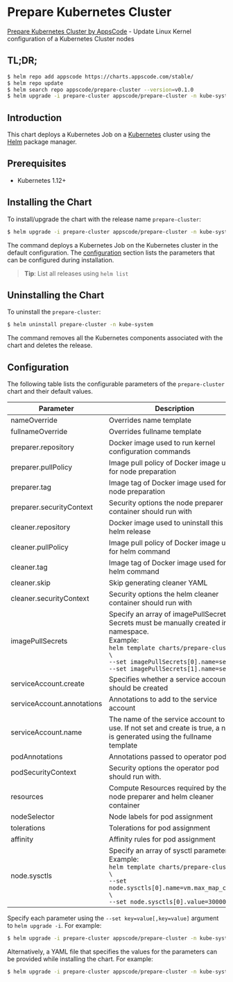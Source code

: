 # Prepare Kubernetes Cluster

[Prepare Kubernetes Cluster by AppsCode](https://github.com/kmodules/installer) - Update Linux Kernel configuration of a Kubernetes Cluster nodes

## TL;DR;

```bash
$ helm repo add appscode https://charts.appscode.com/stable/
$ helm repo update
$ helm search repo appscode/prepare-cluster --version=v0.1.0
$ helm upgrade -i prepare-cluster appscode/prepare-cluster -n kube-system --create-namespace --version=v0.1.0
```

## Introduction

This chart deploys a Kubernetes Job on a [Kubernetes](http://kubernetes.io) cluster using the [Helm](https://helm.sh) package manager.

## Prerequisites

- Kubernetes 1.12+

## Installing the Chart

To install/upgrade the chart with the release name `prepare-cluster`:

```bash
$ helm upgrade -i prepare-cluster appscode/prepare-cluster -n kube-system --create-namespace --version=v0.1.0
```

The command deploys a Kubernetes Job on the Kubernetes cluster in the default configuration. The [configuration](#configuration) section lists the parameters that can be configured during installation.

> **Tip**: List all releases using `helm list`

## Uninstalling the Chart

To uninstall the `prepare-cluster`:

```bash
$ helm uninstall prepare-cluster -n kube-system
```

The command removes all the Kubernetes components associated with the chart and deletes the release.

## Configuration

The following table lists the configurable parameters of the `prepare-cluster` chart and their default values.

|         Parameter          |                                                                                                                 Description                                                                                                                  |                                                                                                                Default                                                                                                                 |
|----------------------------|----------------------------------------------------------------------------------------------------------------------------------------------------------------------------------------------------------------------------------------------|----------------------------------------------------------------------------------------------------------------------------------------------------------------------------------------------------------------------------------------|
| nameOverride               | Overrides name template                                                                                                                                                                                                                      | <code>""</code>                                                                                                                                                                                                                        |
| fullnameOverride           | Overrides fullname template                                                                                                                                                                                                                  | <code>""</code>                                                                                                                                                                                                                        |
| preparer.repository        | Docker image used to run kernel configuration commands                                                                                                                                                                                       | <code>tianon/toybox</code>                                                                                                                                                                                                             |
| preparer.pullPolicy        | Image pull policy of Docker image used for node preparation                                                                                                                                                                                  | <code>IfNotPresent</code>                                                                                                                                                                                                              |
| preparer.tag               | Image tag of Docker image used for node preparation                                                                                                                                                                                          | <code>0.8.4</code>                                                                                                                                                                                                                     |
| preparer.securityContext   | Security options the node preparer container should run with                                                                                                                                                                                 | <code>{"privileged":true}</code>                                                                                                                                                                                                       |
| cleaner.repository         | Docker image used to uninstall this helm release                                                                                                                                                                                             | <code>appscode/helm</code>                                                                                                                                                                                                             |
| cleaner.pullPolicy         | Image pull policy of Docker image used for helm command                                                                                                                                                                                      | <code>IfNotPresent</code>                                                                                                                                                                                                              |
| cleaner.tag                | Image tag of Docker image used for helm command                                                                                                                                                                                              | <code>3.4.2</code>                                                                                                                                                                                                                     |
| cleaner.skip               | Skip generating cleaner YAML                                                                                                                                                                                                                 | <code>true</code>                                                                                                                                                                                                                      |
| cleaner.securityContext    | Security options the helm cleaner container should run with                                                                                                                                                                                  | <code>{}</code>                                                                                                                                                                                                                        |
| imagePullSecrets           | Specify an array of imagePullSecrets. Secrets must be manually created in the namespace. <br> Example: <br> `helm template charts/prepare-cluster \` <br> `--set imagePullSecrets[0].name=sec0 \` <br> `--set imagePullSecrets[1].name=sec1` | <code>[]</code>                                                                                                                                                                                                                        |
| serviceAccount.create      | Specifies whether a service account should be created                                                                                                                                                                                        | <code>true</code>                                                                                                                                                                                                                      |
| serviceAccount.annotations | Annotations to add to the service account                                                                                                                                                                                                    | <code>{}</code>                                                                                                                                                                                                                        |
| serviceAccount.name        | The name of the service account to use. If not set and create is true, a name is generated using the fullname template                                                                                                                       | <code>""</code>                                                                                                                                                                                                                        |
| podAnnotations             | Annotations passed to operator pod(s).                                                                                                                                                                                                       | <code>{}</code>                                                                                                                                                                                                                        |
| podSecurityContext         | Security options the operator pod should run with.                                                                                                                                                                                           | <code>{}</code>                                                                                                                                                                                                                        |
| resources                  | Compute Resources required by the node preparer and helm cleaner container                                                                                                                                                                   | <code>{}</code>                                                                                                                                                                                                                        |
| nodeSelector               | Node labels for pod assignment                                                                                                                                                                                                               | <code>{"beta.kubernetes.io/os":"linux"}</code>                                                                                                                                                                                         |
| tolerations                | Tolerations for pod assignment                                                                                                                                                                                                               | <code>[]</code>                                                                                                                                                                                                                        |
| affinity                   | Affinity rules for pod assignment                                                                                                                                                                                                            | <code>{}</code>                                                                                                                                                                                                                        |
| node.sysctls               | Specify an array of sysctl parameters. <br> Example: <br> `helm template charts/prepare-cluster \` <br> `--set node.sysctls[0].name=vm.max_map_count \` <br> `--set node.sysctls[0].value=300000`                                            | <code>[{"name":"fs.file-max","value":"11111"},{"name":"kernel.pid_max","value":"64000"},{"name":"kernel.threads-max","value":"64000"},{"name":"vm.max_map_count","value":"128000"},{"name":"vm.zone_reclaim_mode","value":"0"}]</code> |


Specify each parameter using the `--set key=value[,key=value]` argument to `helm upgrade -i`. For example:

```bash
$ helm upgrade -i prepare-cluster appscode/prepare-cluster -n kube-system --create-namespace --version=v0.1.0 --set preparer.repository=tianon/toybox
```

Alternatively, a YAML file that specifies the values for the parameters can be provided while
installing the chart. For example:

```bash
$ helm upgrade -i prepare-cluster appscode/prepare-cluster -n kube-system --create-namespace --version=v0.1.0 --values values.yaml
```
